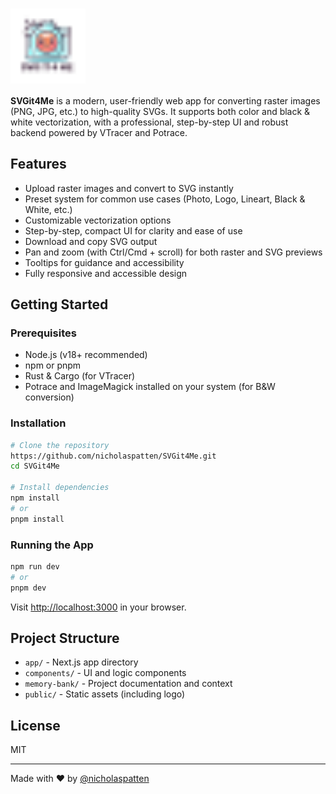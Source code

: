 # <img src="public/logo.svg" alt="SVG It 4 Me Logo" width="120" style="vertical-align:middle;" />

**SVGit4Me** is a modern, user-friendly web app for converting raster images (PNG, JPG, etc.) to high-quality SVGs. It supports both color and black & white vectorization, with a professional, step-by-step UI and robust backend powered by VTracer and Potrace.

## Features
- Upload raster images and convert to SVG instantly
- Preset system for common use cases (Photo, Logo, Lineart, Black & White, etc.)
- Customizable vectorization options
- Step-by-step, compact UI for clarity and ease of use
- Download and copy SVG output
- Pan and zoom (with Ctrl/Cmd + scroll) for both raster and SVG previews
- Tooltips for guidance and accessibility
- Fully responsive and accessible design

## Getting Started

### Prerequisites
- Node.js (v18+ recommended)
- npm or pnpm
- Rust & Cargo (for VTracer)
- Potrace and ImageMagick installed on your system (for B&W conversion)

### Installation

```bash
# Clone the repository
https://github.com/nicholaspatten/SVGit4Me.git
cd SVGit4Me

# Install dependencies
npm install
# or
pnpm install
```

### Running the App

```bash
npm run dev
# or
pnpm dev
```

Visit [http://localhost:3000](http://localhost:3000) in your browser.

## Project Structure
- `app/` - Next.js app directory
- `components/` - UI and logic components
- `memory-bank/` - Project documentation and context
- `public/` - Static assets (including logo)

## License
MIT

---

Made with ❤️ by [@nicholaspatten](https://github.com/nicholaspatten) 